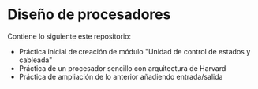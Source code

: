 Diseño de procesadores
======================
Contiene lo siguiente este repositorio:

* Práctica inicial de creación de módulo "Unidad de control de estados y cableada"
* Práctica de un procesador sencillo con arquitectura de Harvard
* Práctica de ampliación de lo anterior añadiendo entrada/salida
